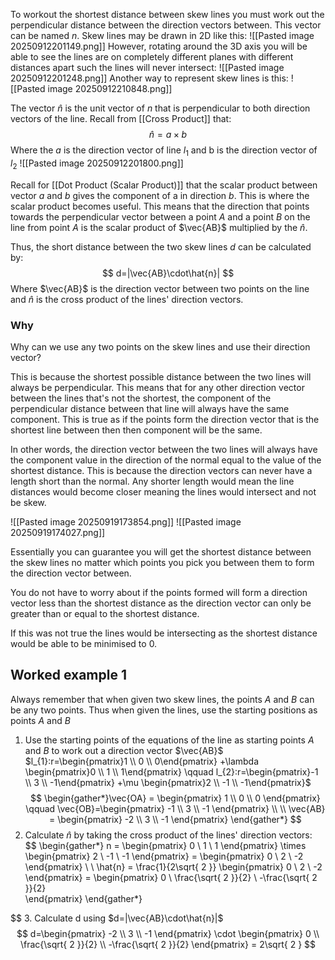 
To workout the shortest distance between skew lines you must work out the perpendicular distance between the direction vectors between. This vector can be named $n$.
Skew lines may be drawn in 2D like this:
![[Pasted image 20250912201149.png]]
However, rotating around the 3D axis you will be able to see the lines are on completely different planes with different distances apart such the lines will never intersect:
![[Pasted image 20250912201248.png]]
Another way to represent skew lines is this:
![[Pasted image 20250912210848.png]]

The vector $\hat{n}$ is the unit vector of $n$ that is perpendicular to both direction vectors of the line.
Recall from [[Cross Product]] that:
$$
\hat{n}=a\times b
$$
Where the $a$ is the direction vector of line $l_{1}$ and b is the direction vector of $l_{2}$
![[Pasted image 20250912201800.png]]

Recall for [[Dot Product (Scalar Product)]] that the scalar product between vector $a$ and $b$ gives the component of a in direction $b$. This is where the scalar product becomes useful. This means that the direction that points towards the perpendicular vector between a point $A$ and a point $B$ on the line from point $A$ is the scalar product of $\vec{AB}$ multiplied by the $\hat{n}$. 

Thus, the short distance between the two skew lines $d$ can be calculated by:
$$
d=|\vec{AB}\cdot\hat{n}|
$$
Where $\vec{AB}$ is the direction vector between two points on the line and $\hat{n}$ is the cross product of the lines' direction vectors.

### Why
Why can we use any two points on the skew lines and use their direction vector?

This is because the shortest possible distance between the two lines will always be perpendicular. This means that for any other direction vector between the lines that's not the shortest, the component of the perpendicular distance between that line will always have the same component. This is true as if the points form the direction vector that is the shortest line between then then component will be the same. 

In other words, the direction vector between the two lines will always have the component value in the direction of the normal equal to the value of the shortest distance. This is because the direction vectors can never have a length short than the normal. Any shorter length would mean the line distances would become closer meaning the lines would intersect and not be skew.

![[Pasted image 20250919173854.png]]
![[Pasted image 20250919174027.png]]

Essentially you can guarantee you will get the shortest distance between the skew lines no matter which points you pick you between them to form the direction vector between.

You do not have to worry about if the points formed will form a direction vector less than the shortest distance as the direction vector can only be greater than or equal to the shortest distance.

If this was not true the lines would be intersecting as the shortest distance would  be able to be minimised to 0.

## Worked example 1

Always remember that when given two skew lines, the points $A$ and $B$ can be any two points. Thus when given the lines, use the starting positions as points $A$ and $B$

1. Use the starting points of the equations of the line as starting points $A$ and $B$ to work out a direction vector $\vec{AB}$
$l_{1}:r=\begin{pmatrix}1 \\ 0 \\ 0\end{pmatrix} +\lambda \begin{pmatrix}0 \\ 1 \\ 1\end{pmatrix} \qquad l_{2}:r=\begin{pmatrix}-1 \\ 3 \\ -1\end{pmatrix} +\mu \begin{pmatrix}2 \\ -1 \\ -1\end{pmatrix}$
$$
\begin{gather*}\vec{OA} = \begin{pmatrix}
1 \\
0 \\
0
\end{pmatrix} \qquad
\vec{OB}=\begin{pmatrix}
-1 \\
3 \\
-1
\end{pmatrix} \\ \\
\vec{AB} = \begin{pmatrix}
-2 \\
3 \\
-1
\end{pmatrix}
\end{gather*}
$$
2. Calculate $\hat{n}$ by taking the cross product of the lines' direction vectors:
$$
\begin{gather*}
n = \begin{pmatrix}
0 \\
1 \\
1
\end{pmatrix} \times \begin{pmatrix}
2 \\
-1 \\
-1
\end{pmatrix} = \begin{pmatrix}
0 \\
2 \\
-2
\end{pmatrix} \\ \\ 
\hat{n} = \frac{1}{2\sqrt{ 2 }} \begin{pmatrix}
0 \\
2 \\
-2
\end{pmatrix} = \begin{pmatrix}
0 \\
\frac{\sqrt{ 2 }}{2}  \\
-\frac{\sqrt{ 2 }}{2}  
\end{pmatrix}
\end{gather*}

$$
3. Calculate d using $d=|\vec{AB}\cdot\hat{n}|$
$$
d=\begin{pmatrix}
-2 \\
3 \\
-1
\end{pmatrix} \cdot \begin{pmatrix}
0 \\
\frac{\sqrt{ 2 }}{2}  \\
-\frac{\sqrt{ 2 }}{2}  
\end{pmatrix} = 2\sqrt{ 2 }
$$
